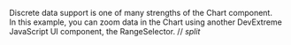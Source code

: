 Discrete data support is&nbsp;one of&nbsp;many strengths of&nbsp;the Chart component. In&nbsp;this example, you can zoom data in&nbsp;the Chart using another DevExtreme JavaScript&nbsp;UI component, the RangeSelector.
// _split_